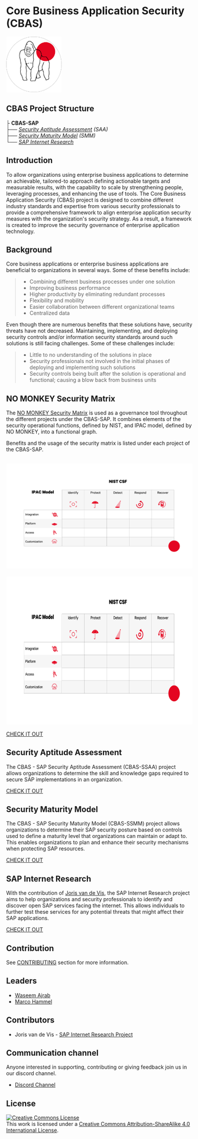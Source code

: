 # Core Business Application Security (CBAS)

<img src="img/Silverback.png" width="150"/>

## CBAS Project Structure

   ├ __CBAS-SAP__                    
      ├── *[Security Aptitude Assessment](#security-aptitude-assessment) (SAA)*     
      ├── *[Security Maturity Model](#security-maturity-model) (SMM)*         
      └── *[SAP Internet Research](#sap-internet-research)*               


## Introduction
To allow organizations using enterprise business applications to determine an achievable, tailored-to approach defining actionable targets and measurable results, with the capability to scale by strengthening people, leveraging processes, and enhancing the use of tools. The Core Business Application Security (CBAS) project is designed to combine different industry standards and expertise from various security professionals to provide a comprehensive framework to align enterprise application security measures with the organization's security strategy. As a result, a framework is created to improve the security governance of enterprise application technology.


## Background
Core business applications or enterprise business applications are beneficial to organizations in several ways. Some of these benefits include:

> - Combining different business processes under one solution
> - Improving business performance
> - Higher productivity by eliminating redundant processes
> - Flexibility and mobility
> - Easier collaboration between different organizational teams
> - Centralized data

Even though there are numerous benefits that these solutions have, security threats have not decreased. Maintaining, implementing, and deploying security controls and/or information security standards around such solutions is still facing challenges. Some of these challenges include:

> - Little to no understanding of the solutions in place
> - Security professionals not involved in the initial phases of deploying and implementing such solutions
> - Security controls being built after the solution is operational and functional; causing a blow back from business units

## NO MONKEY Security Matrix

The [NO MONKEY Security Matrix](No_MONKEY_Security_Matrix.md) is used as a governance tool throughout the different projects under the CBAS-SAP. It combines elements of the security operational functions, defined by NIST, and IPAC model, defined by NO MONKEY, into a functional graph.

Benefits and the usage of the security matrix is listed under each project of the CBAS-SAP.

## ![](img/NM_Matrix.png)

<img src="img/NM_Matrix.png" width="850" height="400"/>

[CHECK IT OUT](No_MONKEY_Security_Matrix.md)   

## Security Aptitude Assessment

The CBAS - SAP Security Aptitude Assessment (CBAS-SSAA) project allows organizations to determine the skill and knowledge gaps required to secure SAP implementations in an organization.

[CHECK IT OUT](https://github.com/NO-MONKEY/CBAS-SAP-SecurityAptitudeAssessment)

## Security Maturity Model

The CBAS - SAP Security Maturity Model (CBAS-SSMM) project allows organizations to determine their SAP security posture based on controls used to define a maturity level that organizations can maintain or adapt to. This enables organizations to plan and enhance their security mechanisms when protecting SAP resources.

[CHECK IT OUT](https://github.com/NO-MONKEY/CBAS-SAP-SecurityMaturityModel)

## SAP Internet Research

With the contribution of [Joris van de Vis](mailto:joris@protect4s.com), the SAP Internet Research project aims to help organizations and security professionals to identify and discover open SAP services facing the internet. This allows individuals to further test these services for any potential threats that might affect their SAP applications.

[CHECK IT OUT](https://github.com/NO-MONKEY/CBAS-SAPInternetResearch)

## Contribution

See [CONTRIBUTING](CONTRIBUTING.md) section for more information.    

## Leaders
- [Waseem Ajrab](mailto:cbas@advisory.no-monkey.com)
- [Marco Hammel](mailto:cbas@advisory.no-monkey.com)

## Contributors

- Joris van de Vis - [SAP Internet Research Project](https://github.com/NO-MONKEY/CBAS-SAPInternetResearch)

## Communication channel

Anyone interested in supporting, contributing or giving feedback join us in our discord channel.

* [Discord Channel](https://discord.gg/X8ZVSfH)

## License
<a rel="license" href="http://creativecommons.org/licenses/by-sa/4.0/"><img alt="Creative Commons License" style="border-width:0" src="https://i.creativecommons.org/l/by-sa/4.0/88x31.png" /></a>
<br />This work is licensed under a <a rel="license" href="http://creativecommons.org/licenses/by-sa/4.0/">Creative Commons Attribution-ShareAlike 4.0 International License</a>.
